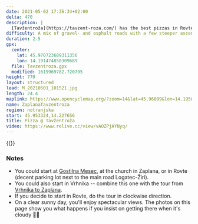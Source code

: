 ```yaml
---
date: 2021-05-02 17:36:34+02:00
delta: 470
description: |
  [Tavžentroža](https://tavzent-roza.com/) has the best pizzas in Rovte hills. Let's bike there from Zaplana to make sure we'll be building a proper hunger along the way&nbsp;😉
difficulty: A mix of gravel- and asphalt roads with a few steeper ascents
duration: 2.5
gpx:
  center:
    lat: 45.970723689311356
    lon: 14.191474850309689
  file: Tavzentroza.gpx
  modified: 1619969782.720795
height: 770
layout: structured
lead: M_20210501_101521.jpg
length: 24.4
maplink: https://www.opencyclemap.org/?zoom=14&lat=45.96809&lon=14.19585&layers=B0000
name: ZaplanaTavzentroza
region: notranjska
start: 45.953324,14.227656
title: Pizza @ Tavžentroža
video: https://www.relive.cc/view/vAOZPjAYNyq/
---
```

{{<hike-details description="yes">}}

### Notes

* You could start at [Gostilna Mesec](http://www.gostilna-mesec.si/EN/), at the church in Zaplana, or in Rovte (decent parking lot next to the main road Logatec-Žiri).
* You could also start in Vrhnika -- combine this one with the tour from [Vrhnika to Zaplana](../vrhnikazaplana/).
* If you decide to start in Rovte, do the tour in clockwise direction.
* On a clear sunny day, you'll enjoy spectacular views. The photos on this page show you what happens if you insist on getting there when it's cloudy 🤷‍♂️
